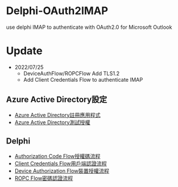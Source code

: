 # Delphi-OAuth2IMAP

use delphi IMAP to authenticate with OAuth2.0 for Microsoft Outlook

# Update
- 2022/07/25 
  - DeviceAuthFlow/ROPCFlow Add TLS1.2
  - Add Client Credentials Flow to authenticate IMAP

## Azure Active Directory設定
- [Azure Active Directory註冊應用程式](https://www.momochenisme.com/2023/01/azure-active-directory-application-registration.html)
- [Azure Active Directory測試授權](https://abyssinian-search-6ce.notion.site/OAuth2-0-539947c37fed4345be57500a8eea6cb1)

## Delphi
- [Authorization Code Flow授權碼流程](https://www.momochenisme.com/2023/01/delphi-authorization-code.html)
- [Client Credentials Flow用戶端認證流程](https://www.momochenisme.com/2023/01/delphi-client-credentials-flow-with.html)
- [Device Authorization Flow裝置授權流程](https://www.momochenisme.com/2023/01/delphi-device-authorization-flow-with.html)
- [ROPC Flow密碼認證流程](https://www.momochenisme.com/2023/01/delphi-resource-owner-password.html)

